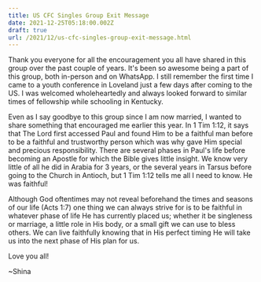```yaml
---
title: US CFC Singles Group Exit Message
date: 2021-12-25T05:18:00.002Z
draft: true
url: /2021/12/us-cfc-singles-group-exit-message.html
---
```


Thank you everyone for all the encouragement you all have shared in this group over the past couple of years. It's been so awesome being a part of this group, both in-person and on WhatsApp. I still remember the first time I came to a youth conference in Loveland just a few days after coming to the US. I was welcomed wholeheartedly and always looked forward to similar times of fellowship while schooling in Kentucky.

Even as I say goodbye to this group since I am now married, I wanted to share something that encouraged me earlier this year. In 1 Tim 1:12, it says that The Lord first accessed Paul and found Him to be a faithful man before to be a faithful and trustworthy person which was why gave Him special and precious responsibility. There are several phases in Paul's life before becoming an Apostle for which the Bible gives little insight. We know very little of all he did in Arabia for 3 years, or the several years in Tarsus before going to the Church in Antioch, but 1 Tim 1:12 tells me all I need to know. He was faithful!

Although God oftentimes may not reveal beforehand the times and seasons of our life (Acts 1:7) one thing we can always strive for is to be faithful in whatever phase of life He has currently placed us; whether it be singleness or marriage, a little role in His body, or a small gift we can use to bless others. We can live faithfully knowing that in His perfect timing He will take us into the next phase of His plan for us.

Love you all!

~Shina
